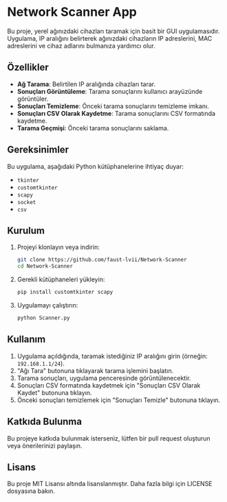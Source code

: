 # Network Scanner App

Bu proje, yerel ağınızdaki cihazları taramak için basit bir GUI uygulamasıdır. Uygulama, IP aralığını belirterek ağınızdaki cihazların IP adreslerini, MAC adreslerini ve cihaz adlarını bulmanıza yardımcı olur.

## Özellikler

- **Ağ Tarama**: Belirtilen IP aralığında cihazları tarar.
- **Sonuçları Görüntüleme**: Tarama sonuçlarını kullanıcı arayüzünde görüntüler.
- **Sonuçları Temizleme**: Önceki tarama sonuçlarını temizleme imkanı.
- **Sonuçları CSV Olarak Kaydetme**: Tarama sonuçlarını CSV formatında kaydetme.
- **Tarama Geçmişi**: Önceki tarama sonuçlarını saklama.

## Gereksinimler

Bu uygulama, aşağıdaki Python kütüphanelerine ihtiyaç duyar:

- `tkinter`
- `customtkinter`
- `scapy`
- `socket`
- `csv`

## Kurulum

1. Projeyi klonlayın veya indirin:
   ```bash
   git clone https://github.com/faust-lvii/Network-Scanner
   cd Network-Scanner
   ```

2. Gerekli kütüphaneleri yükleyin:
   ```bash
   pip install customtkinter scapy
   ```

3. Uygulamayı çalıştırın:
   ```bash
   python Scanner.py
   ```

## Kullanım

1. Uygulama açıldığında, taramak istediğiniz IP aralığını girin (örneğin: `192.168.1.1/24`).
2. "Ağı Tara" butonuna tıklayarak tarama işlemini başlatın.
3. Tarama sonuçları, uygulama penceresinde görüntülenecektir.
4. Sonuçları CSV formatında kaydetmek için "Sonuçları CSV Olarak Kaydet" butonuna tıklayın.
5. Önceki sonuçları temizlemek için "Sonuçları Temizle" butonuna tıklayın.

## Katkıda Bulunma

Bu projeye katkıda bulunmak isterseniz, lütfen bir pull request oluşturun veya önerilerinizi paylaşın.

## Lisans

Bu proje MIT Lisansı altında lisanslanmıştır. Daha fazla bilgi için LICENSE dosyasına bakın.